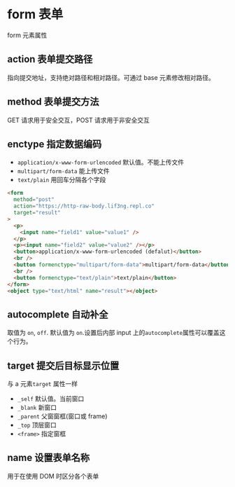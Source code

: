 # form 表单

form 元素属性

## action 表单提交路径

指向提交地址，支持绝对路径和相对路径。可通过 base 元素修改相对路径。

## method 表单提交方法

GET 请求用于安全交互，POST 请求用于非安全交互

## enctype 指定数据编码

- `application/x-www-form-urlencoded` 默认值。不能上传文件
- `multipart/form-data` 能上传文件
- `text/plain` 用回车分隔各个字段

```html
<form
  method="post"
  action="https://http-raw-body.lif3ng.repl.co"
  target="result"
>
  <p>
    <input name="field1" value="value1" />
  </p>
  <p><input name="field2" value="value2" /></p>
  <button>application/x-www-form-urlencoded (defalut)</button>
  <br />
  <button formenctype="multipart/form-data">multipart/form-data</button>
  <br />
  <button formenctype="text/plain">text/plain</button>
</form>
<object type="text/html" name="result"></object>
```

## autocomplete 自动补全

取值为 `on`, `off`. 默认值为 `on`.设置后内部 input 上的`autocomplete`属性可以覆盖这个行为。

## target 提交后目标显示位置

与 a 元素`target` 属性一样

- `_self` 默认值。当前窗口
- `_blank` 新窗口
- `_parent` 父窗窗框(窗口或 frame)
- `_top` 顶层窗口
- `<frame>` 指定窗框

## name 设置表单名称

用于在使用 DOM 时区分各个表单
